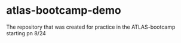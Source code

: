 # atlas-bootcamp-demo
The repository that was created for practice in the ATLAS-bootcamp starting pn 8/24
